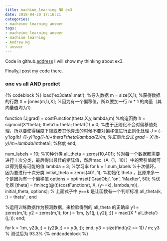 ```yaml
---
title: machine_learning NG ex3
date: 2018-04-20 17:16:21
categories:
- macheine learning answer
tags:
- macheine learning answer
- machine learning
- Andrew Ng
- answer
---
```

Code in github.[address](https://github.com/benpaodewoniu/Andrew-Ng-machine-learning)
I will show my thinking about ex3.
 <!-- more -->
 Finally,i post my code there.
### one vs all AND predict
 {% codeblock %}
load('ex3data1.mat'); %导入数据
m = size(X,1);        %获得数据的行数
X = [ones(m,1),X];    %因为有一个偏移值，所以要加一行 m * 1 的向量（其向量值均为1）

function [J,grad] = costFunction(theta,X,y,lambda,m) %构造函数
  h = sigmoid(X*theta);
  theta1 = theta;
  theta1(1) = 0;  %由于正则化不会对偏移值处理，所以要使得梯度下降或者其他算法的时候不要对偏移值进行正则化处理
  J = (-y'*log(h)-(1-y)'*log(1-h)+theta1'*theta1*lambda/2)/m; %正则化公式
  grad = X'*(h-y)/m+lambda/m*theta1; %梯度 
end;

num_labels = 10; %10种分类
all_theta = zeros(10,401); %对每一个数据都需要进行十次分类，最后得出最佳的矩阵值，然后max（A（1，10））中的索引值就可以得到最有可能的值
lambda = 3; %学习率
for k = 1:num_labels  %十次循环，因为要进行十次分类
    initial_theta = zeros(401, 1); %初始化 theta ，比原来多一个是因为有一个偏移值
    options = optimset('GradObj', 'on', 'MaxIter', 50); %优化器
    [theta] = fmincg(@(t)(costFunction(t, X, (y==k), lambda,m)), initial_theta, options);
    % 上面式子中 y==k 是让函数有一个判断标准
    all_theta(k, :) = theta' ;
end  

%运用训练数据作为预测数据，来检验得到的 all_theta 的正确率
y1 = zeros(m,1);
y2 = zeros(m,1);
for j = 1:m,
  [y1(j,:),y2(j,:)] = max((X * all_theta')(j,:));
end;

for k = 1:m,
  y2(k,:) = (y2(k,:) == y(k,:));
end;
y3 = size(find(y2 == 1)) / m;
y3  % 测试后为 93.3%
{% endcodeblock %}
